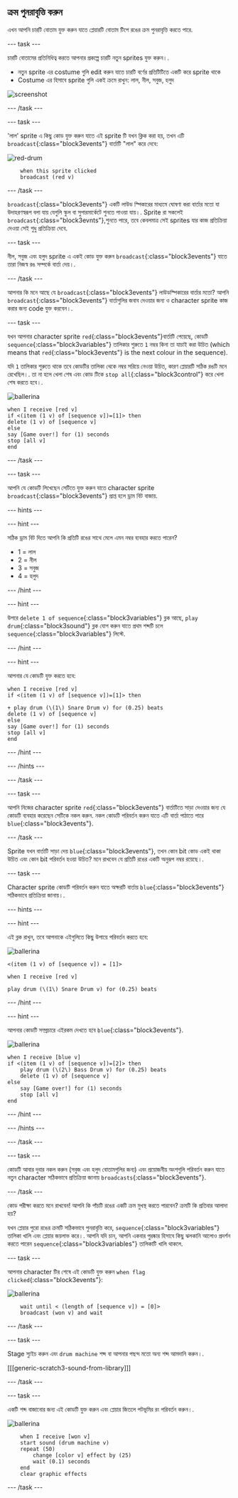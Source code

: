 ## ক্রম পুনরাবৃত্তি করুন

এখন আপনি চারটি বোতাম যুক্ত করুন যাতে প্লেয়ারটি বোতাম টিপে রঙের ক্রম পুনরাবৃত্তি করতে পারে.

--- task ---

চারটি বোতামের প্রতিনিধিত্ব করতে আপনার প্রকল্পে চারটি নতুন sprites যুক্ত করুন।.

+ নতুন sprite এর costume গুলি edit করুন যাতে চারটি বর্ণের প্রতিটিটিতে একটি করে sprite থাকে
+ Costume এর হিসাবে sprite গুলি একই ক্রমে রাখুন: লাল, নীল, সবুজ, হলুদ

![screenshot](images/colour-drums.png)

--- /task ---

--- task ---

'লাল' sprite এ কিছু কোড যুক্ত করুন যাতে এই sprite টি যখন ক্লিক করা হয়, তখন এটি `broadcast`{:class="block3events"} বার্তাটি "লাল" করে দেবে:

![red-drum](images/red_drum.png)

```blocks3
    when this sprite clicked
    broadcast (red v)
```

--- /task ---

`broadcast`{:class="block3events"} একটি লাউড স্পিকারের মাধ্যমে ঘোষণা করা বার্তার মতো যা উদাহরণস্বরূপ বলা যায় যেগুলি স্কুল বা সুপারমার্কেটে শুনতে পাওয়া যায়।. Sprite রা সকলেই `broadcast`{:class="block3evnts"},শুনতে পারে, তবে কেবলমাত্র সেই sprites যার কাজ প্রতিক্রিয়া দেওয়া সেই শুধু প্রতিক্রিয়া দেবে.

--- task ---

নীল, সবুজ এবং হলুদ sprite এ একই কোড যুক্ত করুন `broadcast`{:class="block3events"} যাতে তারা নিজস্ব রঙ সম্পর্কে বার্তা দেয়।.

--- /task ---

আপনার কি মনে আছে যে `broadcast`{:class="block3events"} লাউডস্পিকারের বার্তার মতো? আপনি `broadcast`{:class="block3events"} বার্তাগুলির জবাব দেওয়ার জন্য ও character sprite কাজ করার জন্য code যুক্ত করবেন।.

--- task ---

যখন আপনার character sprite `red`{:class="block3events"}বার্তাটি পেয়েছে, কোডটি `sequence`{:class="block3variables"} তালিকার শুরুতে `1` নম্বর কিনা তা যাচাই করা উচিত (which means that `red`{:class="block3events"} is the next colour in the sequence).

যদি `1` তালিকার শুরুতে থাকে তবে কোডটির তালিকা থেকে নম্বর সরিয়ে নেওয়া উচিত, কারণ প্লেয়ারটি সঠিক রঙটি মনে রেখেছিল।. তা না হলে খেলা শেষ এবং কোড টিকে `stop all`{:class="block3control"} করে খেলা শেষ করতে হবে।.

![ballerina](images/ballerina.png)

```blocks3
when I receive [red v]
if <(item (1 v) of [sequence v])=[1]> then
delete (1 v) of [sequence v]
else
say [Game over!] for (1) seconds
stop [all v]
end
```

--- /task ---

--- task ---

আপনি যে কোডটি লিখেছেন সেটিতে যুক্ত করুন যাতে character sprite `broadcast`{:class="block3events"} প্রাপ্ত হলে ড্রাম বিট বাজায়.

--- hints ---


--- hint ---

সঠিক ড্রাম বিট দিতে আপনি কি প্রতিটি রঙের সাথে মেলে এমন নম্বর ব্যবহার করতে পারেন?

+ 1 = লাল
+ 2 = নীল
+ 3 = সবুজ
+ 4 = হলুদ

--- /hint ---

--- hint ---

উপরে `delete 1 of sequence`{:class="block3variables"} ব্লক আছে, `play drum`{:class="block3sound"} ব্লক যোগ করুন যাতে প্রথম শব্দটি চলে `sequence`{:class="block3variables"} লিস্টে.

--- /hint ---

--- hint ---

আপনার যে কোডটি যুক্ত করতে হবে:

```blocks3
when I receive [red v]
if <(item (1 v) of [sequence v])=[1]> then

+ play drum (\(1\) Snare Drum v) for (0.25) beats
delete (1 v) of [sequence v]
else
say [Game over!] for (1) seconds
stop [all v]
end
```

--- /hint ---

--- /hints ---

--- /task ---

--- task ---

আপনি নিজের character sprite `red`{:class="block3events"} বার্তাটিতে সাড়া দেওয়ার জন্য যে কোডটি ব্যবহার করেছেন সেটিকে নকল করুন. নকল কোডটি পরিবর্তন করুন যাতে এটি বার্তা পাঠাতে পারে `blue`{:class="block3events"}.

--- /task ---

Sprite যখন বার্তাটি সাড়া দেয় `blue`{:class="block3events"}, তখন কোন bit কোড একই থাকা উচিত এবং কোন bit পরিবর্তন হওয়া উচিত? মনে রাখবেন যে প্রতিটি রঙের একটি অনুরূপ নম্বর রয়েছে।.

--- task ---

Character sprite কোডটি পরিবর্তন করুন যাতে অক্ষরটি বার্তায় `blue`{:class="block3events"}সঠিকভাবে প্রতিক্রিয়া জানায়।.

--- hints ---


--- hint ---

এই ব্লক রাখুন, তবে আপনাকে এইগুলিতে কিছু উপায়ে পরিবর্তন করতে হবে:

![ballerina](images/ballerina.png)

```blocks3
<(item (1 v) of [sequence v]) = [1]>

when I receive [red v]

play drum (\(1\) Snare Drum v) for (0.25) beats
```

--- /hint ---

--- hint ---

আপনার কোডটি সম্প্রচারে এইরকম দেখতে হবে `blue`{:class="block3events"}.

![ballerina](images/ballerina.png)

```blocks3
when I receive [blue v]
if <(item (1 v) of [sequence v])=[2]> then
    play drum (\(2\) Bass Drum v) for (0.25) beats
    delete (1 v) of [sequence v]
else
    say [Game over!] for (1) seconds
    stop [all v]
end
```

--- /hint ---

--- /hints ---

--- /task ---

--- task ---

কোডটি আবার দুবার নকল করুন (সবুজ এবং হলুদ বোতামগুলির জন্য) এবং প্রয়োজনীয় অংশগুলি পরিবর্তন করুন যাতে নতুন character সঠিকভাবে প্রতিক্রিয়া জানায় `broadcasts`{:class="block3events"}.

--- /task ---

কোড পরীক্ষা করতে মনে রাখবেন! আপনি কি পাঁচটি রঙের একটি ক্রম মুখস্থ করতে পারবেন? ক্রমটি কি প্রতিবার আলাদা হয়?

যখন প্লেয়ার পুরো রঙের ক্রমটি সঠিকভাবে পুনরাবৃত্তি করে, `sequence`{:class="block3variables"} তালিকা খালি এবং প্লেয়ার জয়লাভ করে।. আপনি যদি চান, আপনি একবার পুরষ্কার হিসাবে কিছু ঝলকানি আলোও প্রদর্শন করতে পারেন `sequence`{:class="block3variables"} তালিকাটি খালি থাকলে.

--- task ---

আপনার character টির শেষে এই কোডটি যুক্ত করুন `when flag clicked`{:class="block3events"}:

![ballerina](images/ballerina.png)

```blocks3
    wait until < (length of [sequence v]) = [0]>
    broadcast (won v) and wait
```

--- /task ---

--- task ---

Stage স্যুইচ করুন এবং `drum machine` শব্দ বা আপনার পছন্দ মতো অন্য শব্দ আমদানি করুন।.

[[[generic-scratch3-sound-from-library]]]

--- /task ---

--- task ---

একটি শব্দ বাজানোর জন্য এই কোডটি যুক্ত করুন এবং প্লেয়ার জিতলে পটভূমির রং পরিবর্তন করুন।.

![ballerina](images/stage.png)

```blocks3
    when I receive [won v]
    start sound (drum machine v)
    repeat (50)
        change [color v] effect by (25)
        wait (0.1) seconds
    end
    clear graphic effects
```

--- /task ---